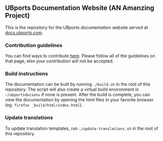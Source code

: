 ## UBports Documentation Website (AN Amanzing Project)

This is the repository for the UBports documentation website served at [docs.ubports.com](https://docs.ubports.com).

### Contribution guidelines

You can find ways to contribute [here](https://docs.ubports.com/en/latest/contribute/documentation.html). Please follow all of the guidelines on that page, else your contribution will not be accepted.

### Build instructions

The documentation can be built by running `./build.sh` in the root of this repository. The script will also create a virtual build environment in `~/ubportsdocsenv` if none is present. After the build is complete, you can view the documentation by opening the html files in your favorite browser (eg. `firefox _build/html/index.html`).

### Update translations

To update translation templates, run `./update-translations.sh` in the root of this repository.
